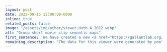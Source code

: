 ```yaml
---
layout: post
date: 2025-09-15 12:00:00-0800
inline: true
related_posts: false
image: "/assets/img/other/viewer.Huth.A.2012.webp"
alt: "Group short movie clip semantic maps"
first_sentence: 'We have created a new <a href="https://gallantlab.org/viewer-shortclips-group/">brain viewer</a> that provides a way to inspect cortical visual-semantic conceptual maps at the group level, vertex-by-vertex.'
remaining_description: "The data for this viewer were generated by pooling visual semantic maps from 24 separate participants who viewed several hours of short movie clips."
---
```

